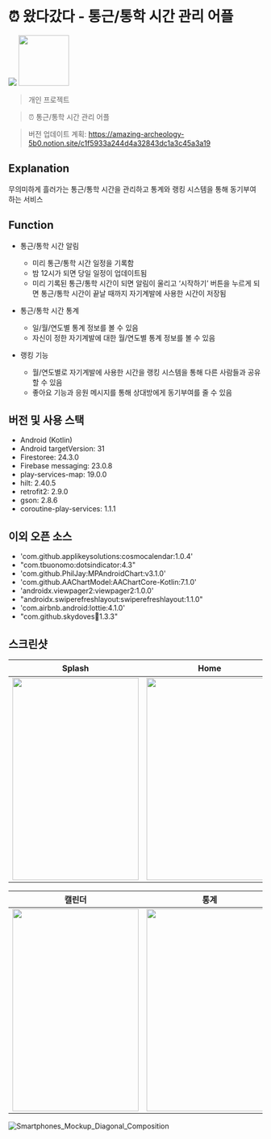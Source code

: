 # ⏰ 왔다갔다 - 통근/통학 시간 관리 어플

<img src="https://img.shields.io/badge/platform-android-brightgreen">
<img src="https://user-images.githubusercontent.com/63048392/206215845-7daba3f3-614d-4935-94b7-0b17e5bdae13.png" width="100" height="100">

> 개인 프로젝트
 
> ⏰ 통근/통학 시간 관리 어플

> 버전 업데이트 계획: https://amazing-archeology-5b0.notion.site/c1f5933a244d4a32843dc1a3c45a3a19

## Explanation

무의미하게 흘러가는 통근/통학 시간을 관리하고 통계와 랭킹 시스템을 통해 동기부여하는 서비스

## Function

- 통근/통학 시간 알림
    - 미리 통근/통학 시간 일정을 기록함
    - 밤 12시가 되면 당일 일정이 업데이트됨
    - 미리 기록된 통근/통학 시간이 되면 알림이 울리고 ‘시작하기’ 버튼을 누르게 되면 통근/통학 시간이 끝날 때까지 자기계발에 사용한 시간이 저장됨
    
- 통근/통학 시간 통계
    - 일/월/연도별 통계 정보를 볼 수 있음
    - 자신이 정한 자기계발에 대한 월/연도별 통계 정보를 볼 수 있음
    
- 랭킹 기능
    - 월/연도별로 자기계발에 사용한 시간을 랭킹 시스템을 통해 다른 사람들과 공유할 수 있음
    - 좋아요 기능과 응원 메시지를 통해 상대방에게 동기부여를 줄 수 있음

## 버전 및 사용 스택
- Android (Kotlin)
- Android targetVersion: 31
- Firestoree: 24.3.0
- Firebase messaging: 23.0.8
- play-services-map: 19.0.0
- hilt: 2.40.5
- retrofit2: 2.9.0
- gson: 2.8.6
- coroutine-play-services: 1.1.1

## 이외 오픈 소스
- 'com.github.applikeysolutions:cosmocalendar:1.0.4'
- "com.tbuonomo:dotsindicator:4.3"
- 'com.github.PhilJay:MPAndroidChart:v3.1.0'
- 'com.github.AAChartModel:AAChartCore-Kotlin:7.1.0'
- 'androidx.viewpager2:viewpager2:1.0.0'
- "androidx.swiperefreshlayout:swiperefreshlayout:1.1.0"
- 'com.airbnb.android:lottie:4.1.0'
- "com.github.skydoves:balloon:1.3.3"

## 스크린샷
|Splash|Home|마이페이지|
|---------|--------|------|
|<img src="https://user-images.githubusercontent.com/63048392/206218521-582132c0-f082-4545-abbd-26c56c39e13a.jpg" width="250" height="400">|<img src="https://user-images.githubusercontent.com/63048392/206218374-c4c02f87-70c3-4ffd-854b-e6ab65453c0b.jpg" width="250" height="400">|<img src="https://user-images.githubusercontent.com/63048392/206219961-b2a71500-dc66-40cb-b28b-f62b8b3e363b.jpg" width="250" height="400">|

|캘린더|통계|랭킹 시스템|
|---------|--------|------|
|<img src="https://user-images.githubusercontent.com/63048392/206218909-cd112546-8043-4f3b-9bc1-c1c21bafebeb.jpg" width="250" height="400">|<img src="https://user-images.githubusercontent.com/63048392/206218999-cdc6d87f-b8ab-4f4d-a2ef-de4c9481ae0e.jpg" width="250" height="400">|<img src="https://user-images.githubusercontent.com/63048392/206218758-e1ff2eb1-0d8e-4412-b92f-b221c2b96ea3.png" width="250" height="400">|

![Smartphones_Mockup_Diagonal_Composition](https://user-images.githubusercontent.com/79246447/204121090-9175c73c-6a65-4252-a1b0-e68f9c044175.png)
